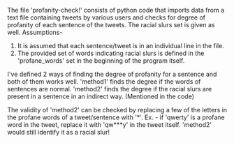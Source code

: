 
The file 'profanity-check!' consists of python code that imports data from a text file containing tweets by various users and checks for degree of profanity of each sentence of the tweets.
The racial slurs set is given as well.
Assumptions-
  1. It is assumed that each sentence/tweet is in an individual line in the file.
  2. The provided set of words indicating racial slurs is defined in the 'profane_words' set in the beginning of the program itself.

I've defined 2 ways of finding the degree of profanity for a sentence and both of them works well.
'method1' finds the degree if the words of sentences are normal.
'method2' finds the degree if the racial slurs are present in a sentence in an indirect way. (Mentioned in the code)

The validity of 'method2' can be checked by replacing a few of the letters in the profane words of a tweet/sentence with '\*'.
Ex. - if 'qwerty' is a profane word in the tweet, replace it with 'qw*\*\*y' in the tweet itself. 'method2' would still identify it as a racial slur!
